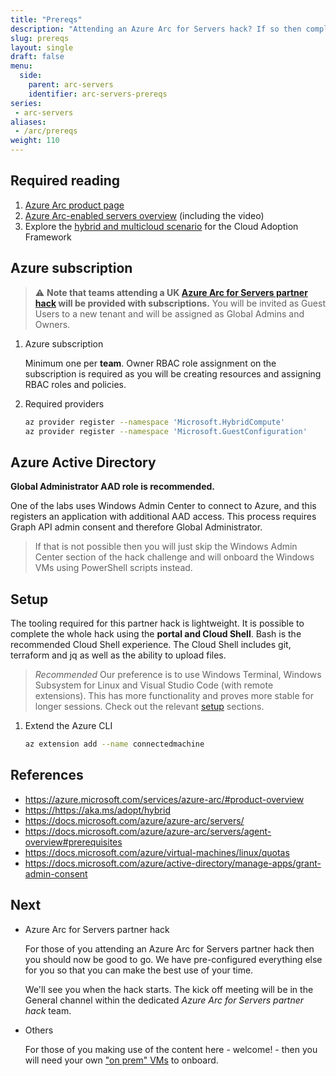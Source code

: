 ```yaml
---
title: "Prereqs"
description: "Attending an Azure Arc for Servers hack? If so then complete these first. And please - do so before the start of the hack!"
slug: prereqs
layout: single
draft: false
menu:
  side:
    parent: arc-servers
    identifier: arc-servers-prereqs
series:
 - arc-servers
aliases:
 - /arc/prereqs
weight: 110
---
```


## Required reading

1. [Azure Arc product page](https://azure.microsoft.com/services/azure-arc/#product-overview)
1. [Azure Arc-enabled servers overview](https://docs.microsoft.com/azure/azure-arc/servers/overview) (including the video)
1. Explore the [hybrid and multicloud scenario](https://aka.ms/adopt/hybrid) for the Cloud Adoption Framework

## Azure subscription

> ⚠️ **Note that teams attending a UK [Azure Arc for Servers partner hack](https://aka.ms/AzureArcforServersPartnerHack) will be provided with subscriptions.** You will be invited as Guest Users to a new tenant and will be assigned as Global Admins and Owners.

1. Azure subscription

    Minimum one per **team**. Owner RBAC role assignment on the subscription is required as you will be creating resources and assigning RBAC roles and policies.

1. Required providers

    ```bash
    az provider register --namespace 'Microsoft.HybridCompute'
    az provider register --namespace 'Microsoft.GuestConfiguration'
    ```

## Azure Active Directory

**Global Administrator AAD role is recommended.**

One of the labs uses Windows Admin Center to connect to Azure, and this registers an application with additional AAD access. This process requires Graph API admin consent and therefore Global Administrator.

> If that is not possible then you will just skip the Windows Admin Center section of the hack challenge and will onboard the Windows VMs using PowerShell scripts instead.

## Setup

The tooling required for this partner hack is lightweight. It is possible to complete the whole hack using the **portal and Cloud Shell**. Bash is the recommended Cloud Shell experience. The Cloud Shell includes git, terraform and jq as well as the ability to upload files.

> *Recommended* Our preference is to use Windows Terminal, Windows Subsystem for Linux and Visual Studio Code (with remote extensions). This has more functionality and proves more stable for longer sessions. Check out the relevant [setup](/setup) sections.

1. Extend the Azure CLI

    ```bash
    az extension add --name connectedmachine
    ```

## References

* <https://azure.microsoft.com/services/azure-arc/#product-overview>
* <https://https://aka.ms/adopt/hybrid>
* <https://docs.microsoft.com/azure/azure-arc/servers/>
* <https://docs.microsoft.com/azure/azure-arc/servers/agent-overview#prerequisites>
* <https://docs.microsoft.com/azure/virtual-machines/linux/quotas>
* <https://docs.microsoft.com/azure/active-directory/manage-apps/grant-admin-consent>

## Next

* Azure Arc for Servers partner hack

    For those of you attending an Azure Arc for Servers partner hack then you should now be good to go. We have pre-configured everything else for you so that you can make the best use of your time.

    We'll see you when the hack starts. The kick off meeting will be in the General channel within the dedicated *Azure Arc for Servers partner hack* team.

* Others

    For those of you making use of the content here - welcome! - then you will need your own ["on prem" VMs](../onprem-vms) to onboard.
